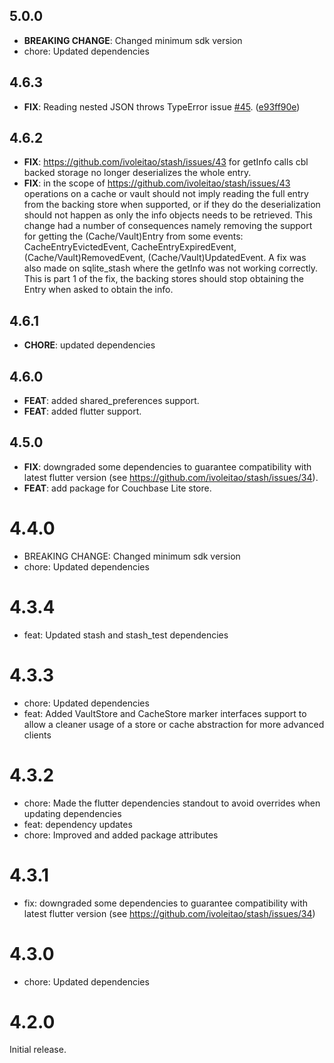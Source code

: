 ## 5.0.0

- **BREAKING CHANGE**: Changed minimum sdk version
- chore: Updated dependencies

## 4.6.3

 - **FIX**: Reading nested JSON throws TypeError issue [#45](https://github.com/ivoleitao/stash/issues/45). ([e93ff90e](https://github.com/ivoleitao/stash/commit/e93ff90ed0f849779b58c3baa4d34973608ce7ab))

## 4.6.2

 - **FIX**: https://github.com/ivoleitao/stash/issues/43 for getInfo calls cbl backed storage no longer deserializes the whole entry.
 - **FIX**: in the scope of https://github.com/ivoleitao/stash/issues/43 operations on a cache or vault should not imply reading the full entry from the backing store when supported, or if they do the deserialization should not happen as only the info objects needs to be retrieved. This change had a number of consequences namely removing the support for getting the (Cache/Vault)Entry from some events: CacheEntryEvictedEvent, CacheEntryExpiredEvent, (Cache/Vault)RemovedEvent, (Cache/Vault)UpdatedEvent. A fix was also made on sqlite_stash where the getInfo was not working correctly. This is part 1 of the fix, the backing stores should stop obtaining the Entry when asked to obtain the info.

## 4.6.1

 - **CHORE**: updated dependencies
 
## 4.6.0

 - **FEAT**: added shared_preferences support.
 - **FEAT**: added flutter support.

## 4.5.0

 - **FIX**: downgraded some dependencies to guarantee compatibility with latest flutter version (see https://github.com/ivoleitao/stash/issues/34).
 - **FEAT**: add package for Couchbase Lite store.

# 4.4.0

- BREAKING CHANGE: Changed minimum sdk version
- chore: Updated dependencies

# 4.3.4

- feat: Updated stash and stash_test dependencies

# 4.3.3

- chore: Updated dependencies
- feat: Added VaultStore and CacheStore marker interfaces support to allow a cleaner usage of a store or cache abstraction for more advanced clients

# 4.3.2

- chore: Made the flutter dependencies standout to avoid overrides when updating dependencies
- feat: dependency updates
- chore: Improved and added package attributes

# 4.3.1

- fix: downgraded some dependencies to guarantee compatibility with latest flutter version (see https://github.com/ivoleitao/stash/issues/34) 

# 4.3.0

- chore: Updated dependencies

# 4.2.0

Initial release.
